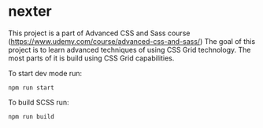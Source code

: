 # nexter
This project is a part of Advanced CSS and Sass course (https://www.udemy.com/course/advanced-css-and-sass/)
The goal of this project is to learn advanced techniques of using CSS Grid technology. The most parts of it is build using CSS Grid capabilities.

To start dev mode run:
```
npm run start
```

To build SCSS run:
```
npm run build
```
